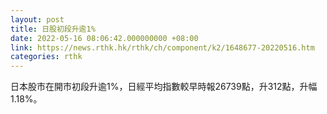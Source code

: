 ```yaml
---
layout: post
title: 日股初段升逾1%
date: 2022-05-16 08:06:42.000000000 +08:00
link: https://news.rthk.hk/rthk/ch/component/k2/1648677-20220516.htm
categories: rthk
---
```


日本股市在開市初段升逾1%，日經平均指數較早時報26739點，升312點，升幅1.18%。
